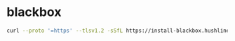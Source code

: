# blackbox
 
```bash
curl --proto '=https' --tlsv1.2 -sSfL https://install-blackbox.hushline.app | bash
```
